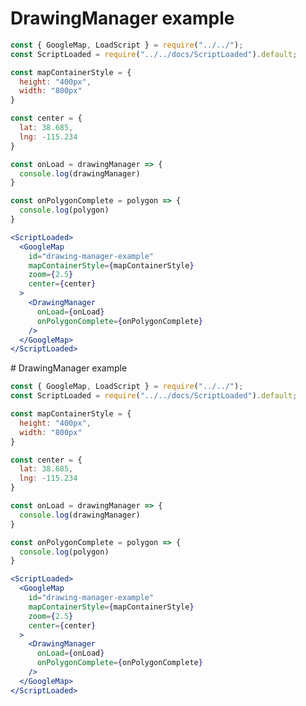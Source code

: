 # DrawingManager example

```jsx
const { GoogleMap, LoadScript } = require("../../");
const ScriptLoaded = require("../../docs/ScriptLoaded").default;

const mapContainerStyle = {
  height: "400px",
  width: "800px"
}

const center = {
  lat: 38.685,
  lng: -115.234
}

const onLoad = drawingManager => {
  console.log(drawingManager)
}

const onPolygonComplete = polygon => {
  console.log(polygon)
}

<ScriptLoaded>
  <GoogleMap
    id="drawing-manager-example"
    mapContainerStyle={mapContainerStyle}
    zoom={2.5}
    center={center}
  >
    <DrawingManager
      onLoad={onLoad}
      onPolygonComplete={onPolygonComplete}
    />
  </GoogleMap>
</ScriptLoaded>
```
                                                                                                                                                                                                                                                                                                                                                                                                                                                                                                                                                                                                                                                                                                                                                                                                                                                                                                                                                                                                                                                                                                                                                                                                                                                                                                                                                                                                                                                                                                                                                                                                                                                                                                                                                                                                                                                                                                                                                                                                                                                                                                                                                                                                                                                                                                                                                                                                                                                                                                                                                                                                                                                                                                                                                                                                                                                                                                                                                                                                                                                                                                                                                                                                                                                                                                                                                                                                                                                                                                                                                                                                                                                                                                                                                                                                                                                                                                                                                                                                                                                                                                                                                                                                                                                                                                                                                                                                                                                                                                                                                                                                                                                                                                                                                                                                                                                                                                                                                                                                                                                                                                                                                                                                                                                                                                                                                                                                                                                                                                                                                                                                                                                                                                                                                                                                                                                                                                                                                                                                                                                                                                                                                                                                                                                                                                                                                                                                                                                                                                                                                                                                                                                                                                                                                                                                                                                                                                                                                                                                                                                                                                                                                                                                                                                                                                                                                                                                                                                                                                                                                                                                                                                                                                                                                                                                                                                                                                                                                                                                                                                                                                                                                                                                                                                                                                                                                                                                                                                                                                                                                                                                                                                                                                                                                                                                                                                                                                                                                                                                                                                                                                                                                                                                                                                                                                                                                                                                                                                                                                                                                                                                                                                                                                                                                                                                                                                                                                                                                                                                                                                                                                                                                                                                                                                                                                                                                                                                                                                                                                                                                                                                                                                                                                                                                                                                                                                                                                                                                                                                                                                                                                                                                                                                                                                                                                                                                                                                                                                                                                                                                                                                                                                                                                                                                                                                                                                                                                                                                                                                                                                                                                                                                                                                                                                                                                                                                                                                                                                                                                                                                                                                                                                                                                                                                                                                                                                                                                                                                                                                                                                                                                                                                                                                                                                                                                                                                                                                                                                                                                                                                                                                                                                                                                                                                                                                                                                                                                                                                                                                                                                                                                                                                                                                                                                                                                                                                                                                                                                                                                                                                                                                                                                                                                                                                                                                                                                                                                                                                                                                                                                                                                                                                                                                                                                                                                                                                                                                                                                                                                                                                                                                                                                                                                                                                                                                                                                                                                                                                                                                                                                                                                                                                                                                                                                                                                                                                  # DrawingManager example

```jsx
const { GoogleMap, LoadScript } = require("../../");
const ScriptLoaded = require("../../docs/ScriptLoaded").default;

const mapContainerStyle = {
  height: "400px",
  width: "800px"
}

const center = {
  lat: 38.685,
  lng: -115.234
}

const onLoad = drawingManager => {
  console.log(drawingManager)
}

const onPolygonComplete = polygon => {
  console.log(polygon)
}

<ScriptLoaded>
  <GoogleMap
    id="drawing-manager-example"
    mapContainerStyle={mapContainerStyle}
    zoom={2.5}
    center={center}
  >
    <DrawingManager
      onLoad={onLoad}
      onPolygonComplete={onPolygonComplete}
    />
  </GoogleMap>
</ScriptLoaded>
```
